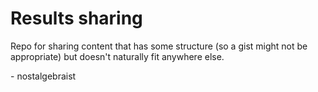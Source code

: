# Results sharing

Repo for sharing content that has some structure (so a gist might not be appropriate) but doesn't naturally fit anywhere else.

\- nostalgebraist